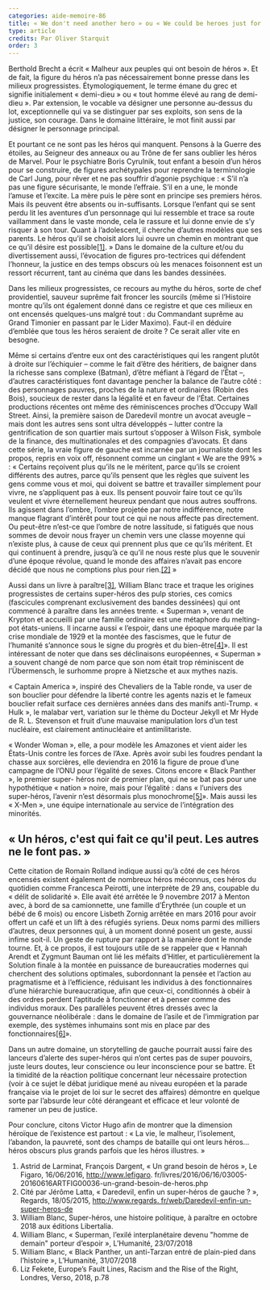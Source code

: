 ```yaml
---
categories: aide-memoire-86
title: « We don't need another hero » ou « We could be heroes just for one day
type: article
credits: Par Oliver Starquit
order: 3
---
```

Berthold Brecht a écrit « Malheur aux peuples qui ont besoin de héros ». Et de fait, la figure du héros n’a pas nécessairement bonne presse dans les milieux progressistes. Étymologiquement, le terme émane du grec et signifie initialement « demi-dieu » ou « tout homme élevé au rang de demi-dieu ». Par extension, le vocable va désigner une personne au-dessus du lot, exceptionnelle qui va se distinguer par ses exploits, son sens de la justice, son courage. Dans le domaine littéraire, le mot finit aussi par désigner le personnage principal. 

Et pourtant ce ne sont pas les héros qui manquent. Pensons à la Guerre des étoiles, au Seigneur des anneaux ou au Trône de fer sans oublier les héros de Marvel. Pour le psychiatre Boris Cyrulnik, tout enfant a besoin d’un héros pour se construire, de figures archétypales pour reprendre la terminologie de Carl Jung, pour rêver et ne pas souffrir d’agonie psychique : « S’il n’a pas une figure sécurisante, le monde l’effraie. S’il en a une, le monde l’amuse et l’excite. La mère puis le père sont en principe ses premiers héros. Mais ils peuvent être absents ou in-suffisants. Lorsque l’enfant qui se sent perdu lit les aventures d’un personnage qui lui ressemble et trace sa route vaillamment dans le vaste monde, cela le rassure et lui donne envie de s’y risquer à son tour. Quant à l’adolescent, il cherche d’autres modèles que ses parents. Le héros qu’il se choisit alors lui ouvre un chemin en montrant que ce qu’il désire est possible[[1]](#footnote-1). » Dans le domaine de la culture et/ou du divertissement aussi, l’évocation de figures pro-tectrices qui défendent l’honneur, la justice en des temps obscurs où les menaces foisonnent est un ressort récurrent, tant au cinéma que dans les bandes dessinées.

Dans les milieux progressistes,  ce  recours  au  mythe  du héros, sorte de chef providentiel, sauveur suprême fait froncer les sourcils (même si l’Histoire montre  qu’ils ont également donné dans ce registre et que ces milieux en ont encensés quelques-uns malgré tout : du Commandant suprême au Grand Timonier en passant par le Lider Maximo). Faut-il en déduire d’emblée que tous les héros seraient de droite ? Ce serait aller vite en besogne.

Même si certains d’entre eux ont des caractéristiques qui les rangent plutôt à droite sur l’échiquier – comme  le fait d’être des héritiers, de baigner dans la richesse sans  complexe  (Batman),  d’être  méfiant   à   l’égard   de l’État –, d’autres caractéristiques font davantage pencher la balance de l’autre côté : des personnages pauvres, proches de la nature et ordinaires (Robin des Bois), soucieux de rester dans la légalité et en faveur    de l’État. Certaines productions récentes ont même des réminiscences proches d’Occupy Wall Street. Ainsi, la première saison de Daredevil montre un avocat aveugle – mais dont les autres sens sont ultra développés – lutter contre la gentrification de son quartier mais surtout s’opposer à Wilson Fisk, symbole de la finance, des multinationales et des compagnies d’avocats. Et dans cette série, la vraie figure de gauche est incarnée par un journaliste dont les propos, repris en voix off, résonnent comme un cinglant « We are the 99% » : « Certains reçoivent plus qu’ils ne le méritent, parce qu’ils se croient différents des autres, parce qu’ils pensent que  les règles que suivent les gens comme vous et moi, qui doivent se battre et travailler simplement pour vivre, ne s’appliquent pas à eux. Ils pensent pouvoir faire tout ce qu’ils veulent et vivre éternellement heureux pendant que nous autres souffrons. Ils agissent dans l’ombre, l’ombre projetée par notre indifférence, notre manque flagrant d’intérêt pour tout ce qui ne nous affecte pas directement. Ou peut-être n’est-ce que l’ombre de notre lassitude, si fatigués que nous sommes de devoir nous frayer un chemin vers une classe moyenne qui n’existe plus, à cause de ceux qui prennent plus que ce qu’ils méritent. Et qui continuent à prendre, jusqu’à ce qu’il ne nous reste plus que le souvenir d’une époque révolue, quand le monde des affaires n’avait pas encore décidé que nous ne comptions plus pour rien.[[2]](#footnote-2) »

Aussi dans un livre à paraître[[3]](#footnote-3), William Blanc trace et traque les origines progressistes de certains super-héros des pulp stories, ces comics (fascicules comprenant exclusivement des bandes dessinées) qui ont commencé à paraître dans les années trente. « Superman », venant de Krypton et accueilli par une famille  ordinaire  est  une métaphore du melting-pot états-uniens. Il incarne aussi « l’espoir, dans une époque marquée par la crise mondiale de 1929 et la montée des fascismes, que le futur de l’humanité s’annonce sous le signe du progrès  et du bien-être[[4]](#footnote-4)». Il est intéressant de noter que dans  ses déclinaisons européennes, « Superman » a souvent changé de nom parce que son nom était trop réminiscent de l’Übermensch, le surhomme propre à Nietzsche et aux mythes nazis.

« Captain America  »,  inspiré  des  Chevaliers  de  la Table ronde,  va  user  de  son  bouclier  pour  défendre  la liberté contre les agents nazis et le fameux bouclier refait surface ces dernières années dans des manifs anti-Trump.  «  Hulk  »,  le   malabar   vert,   variation   sur le thème du Docteur Jekyll et Mr Hyde de R. L. Stevenson et fruit d’une mauvaise manipulation lors d’un test nucléaire, est clairement antinucléaire et antimilitariste.

« Wonder Woman  », elle, a pour modèle les Amazones  et vient aider les États-Unis contre les forces de l’Axe. Après avoir subi les foudres pendant la chasse aux sorcières, elle deviendra en 2016 la figure de proue d’une campagne de l’ONU pour  l’égalité  de  sexes. Citons encore « Black Panther », le premier  super-  héros noir de premier plan, qui ne se bat pas pour une hypothétique « nation » noire, mais pour l’égalité : dans « l’univers des super-héros, l’avenir n’est désormais plus monochrome[[5]](#footnote-5)». Mais aussi les « X-Men », une équipe internationale au service de l’intégration des minorités.

## « Un héros, c'est qui fait ce qu'il peut. Les autres ne le font pas. »

Cette citation de Romain Rolland indique aussi qu’à côté  de  ces  héros encensés existent également de  nombreux   héros   méconnus, ces héros du quotidien comme Francesca Peirotti, une  interprète de 29 ans, coupable du « délit de solidarité ».  Elle  avait  été  arrêtée le 9 novembre  2017  à  Menton avec, à bord  de  sa  camionnette, une famille d’Érythrée (un couple et un bébé de 6 mois) ou encore Lisbeth Zornig arrêtée en mars 2016 pour avoir offert un café et un lift à des réfugiés syriens. Deux noms parmi des milliers d’autres, deux personnes qui, à un moment donné posent un geste,  aussi  infime  soit-il.  Un geste de rupture par rapport à la manière dont le monde tourne. Et, à ce propos, il est toujours utile de se rappeler que « Hannah Arendt et Zygmunt Bauman ont lié les méfaits d’Hitler, et particulièrement la Solution finale à la montée en puissance de bureaucraties modernes qui cherchent des solutions optimales, subordonnant la pensée et l’action au pragmatisme et à l’efficience, réduisant les individus à des fonctionnaires d’une hiérarchie bureaucratique, afin que ceux-ci, conditionnés à obéir à des ordres perdent l’aptitude à fonctionner et à penser comme des individus moraux. Des  parallèles  peuvent êtres dressés avec la gouvernance néolibérale : dans le domaine de l’asile et de l’immigration par exemple, des systèmes inhumains sont mis en place par des fonctionnaires[[6]](#footnote-6)».

Dans un autre domaine, un storytelling de gauche pourrait aussi faire des lanceurs d’alerte des super-héros qui n’ont certes pas de super pouvoirs, juste leurs doutes, leur conscience ou leur inconscience pour se battre. Et la timidité de la réaction politique concernant leur nécessaire protection (voir à ce sujet le débat juridique mené au niveau européen et la parade française via le projet de loi sur le secret des affaires) démontre en quelque sorte par l’absurde leur côté dérangeant et efficace et leur volonté de ramener  un peu de justice.

 

Pour conclure, citons Victor Hugo afin de montrer que   la dimension héroïque de l’existence est partout : « La vie, le malheur,  l’isolement,  l’abandon,  la  pauvreté, sont des champs de bataille qui ont leurs héros… héros obscurs plus grands parfois que les héros illustres. »



1. Astrid de Larminat, François Dargent, « Un grand besoin  de héros », Le Figaro, 16/06/2016, http://www.lefigaro. fr/livres/2016/06/16/03005-20160616ARTFIG00036-un-grand-besoin-de-heros.php
2. Cité par Jérôme Latta, « Daredevil, enfin un super-héros  de gauche ? », Regards, 18/05/2015, [http://www.regards. fr/web/Daredevil-enfin-un-super-heros-de](http://www.regards.fr/web/Daredevil-enfin-un-super-heros-de)
3. William Blanc, Super-héros, une histoire politique, à paraître en octobre 2018 aux éditions Libertalia.
4. William Blanc, « Superman, l’exilé interplanétaire devenu "homme de demain" porteur d’espoir », L’Humanité, 23/07/2018
5. William Blanc, « Black Panther, un anti-Tarzan entré de plain-pied dans l’histoire », L’Humanité, 31/07/2018
6. Liz Fekete, Europe’s Fault Lines, Racism and the Rise of the Right, Londres, Verso, 2018, p.78

